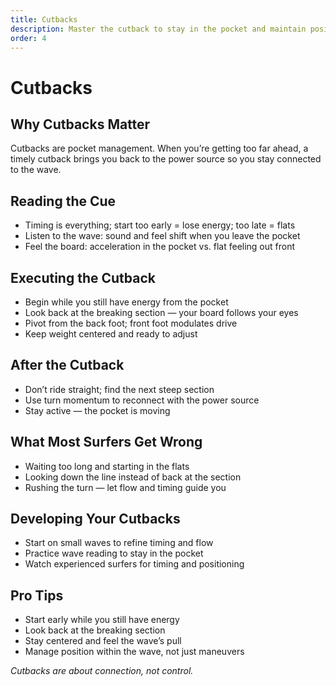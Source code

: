```yaml
---
title: Cutbacks
description: Master the cutback to stay in the pocket and maintain position on the wave.
order: 4
---
```


# Cutbacks

## Why Cutbacks Matter

Cutbacks are pocket management. When you’re getting too far ahead, a timely cutback brings you back to the power source so you stay connected to the wave.

## Reading the Cue

- Timing is everything; start too early = lose energy; too late = flats
- Listen to the wave: sound and feel shift when you leave the pocket
- Feel the board: acceleration in the pocket vs. flat feeling out front

## Executing the Cutback

- Begin while you still have energy from the pocket
- Look back at the breaking section — your board follows your eyes
- Pivot from the back foot; front foot modulates drive
- Keep weight centered and ready to adjust

## After the Cutback

- Don’t ride straight; find the next steep section
- Use turn momentum to reconnect with the power source
- Stay active — the pocket is moving

## What Most Surfers Get Wrong

- Waiting too long and starting in the flats
- Looking down the line instead of back at the section
- Rushing the turn — let flow and timing guide you

## Developing Your Cutbacks

- Start on small waves to refine timing and flow
- Practice wave reading to stay in the pocket
- Watch experienced surfers for timing and positioning

## Pro Tips

- Start early while you still have energy
- Look back at the breaking section
- Stay centered and feel the wave’s pull
- Manage position within the wave, not just maneuvers

_Cutbacks are about connection, not control._
